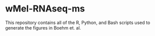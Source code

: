 # wMel-RNAseq-ms
This repository contains all of the R, Python, and Bash scripts used to generate the figures in Boehm et. al.
